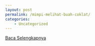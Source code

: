 ```yaml
---
layout: post
permalink: /mimpi-melihat-buah-coklat/
categories:
    - Uncategorized
---
```


[Baca Selengkapnya](/01)
